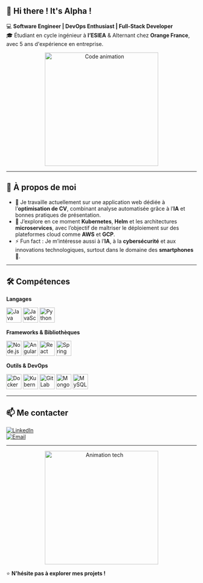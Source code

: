## 👋 Hi there ! It's Alpha !  

💻 **Software Engineer | DevOps Enthusiast | Full-Stack Developer**  
🎓 Étudiant en cycle ingénieur à **l’ESIEA** & Alternant chez **Orange France**, avec 5 ans d'expérience en entreprise.

<p align="center">
  <img src="https://media.giphy.com/media/qgQUggAC3Pfv687qPC/giphy.gif" alt="Code animation" width="300"/>
</p>

---

## 🚀 À propos de moi
- 🔭 Je travaille actuellement sur une application web dédiée à l’**optimisation de CV**, combinant analyse automatisée grâce à l’**IA** et bonnes pratiques de présentation.
- 🌱 J’explore en ce moment **Kubernetes**, **Helm** et les architectures **microservices**, avec l’objectif de maîtriser le déploiement sur des plateformes cloud comme **AWS** et **GCP**.
- ⚡ Fun fact : Je m’intéresse aussi à l’**IA**, à la **cybersécurité** et aux innovations technologiques, surtout dans le domaine des **smartphones** 📱.

---

## 🛠 Compétences  

**Langages**  
<p>
  <a href="https://www.java.com/"><img src="https://cdn.jsdelivr.net/gh/devicons/devicon@latest/icons/java/java-original-wordmark.svg" alt="Java" width="40" height="40"/></a>
  <a href="https://developer.mozilla.org/fr/docs/Web/JavaScript"><img src="https://cdn.jsdelivr.net/gh/devicons/devicon/icons/javascript/javascript-original.svg" alt="JavaScript" width="40" height="40"/></a>
  <a href="https://www.python.org/"><img src="https://cdn.jsdelivr.net/gh/devicons/devicon@latest/icons/python/python-original-wordmark.svg" alt="Python" width="40" height="40"/></a>
</p>

**Frameworks & Bibliothèques**  
<p>
  <a href="https://nodejs.org/"><img src="https://cdn.jsdelivr.net/gh/devicons/devicon@latest/icons/nodejs/nodejs-original-wordmark.svg" alt="Node.js" width="40" height="40"/></a>
  <a href="https://angular.io/"><img src="https://cdn.jsdelivr.net/gh/devicons/devicon@latest/icons/angular/angular-original-wordmark.svg" alt="Angular" width="40" height="40"/></a>
  <a href="https://react.dev/"><img src="https://cdn.jsdelivr.net/gh/devicons/devicon@latest/icons/react/react-original-wordmark.svg" alt="React" width="40" height="40"/></a>
  <a href="https://spring.io/projects/spring-boot"><img src="https://cdn.jsdelivr.net/gh/devicons/devicon@latest/icons/spring/spring-original-wordmark.svg" alt="Spring Boot" width="40" height="40"/></a>
</p>

**Outils & DevOps**  
<p>
  <a href="https://www.docker.com/"><img src="https://cdn.jsdelivr.net/gh/devicons/devicon@latest/icons/docker/docker-original-wordmark.svg" alt="Docker" width="40" height="40"/></a>
  <a href="https://kubernetes.io/"><img src="https://cdn.jsdelivr.net/gh/devicons/devicon@latest/icons/kubernetes/kubernetes-plain-wordmark.svg" alt="Kubernetes" width="40" height="40"/></a>
  <a href="https://about.gitlab.com/"><img src="https://cdn.jsdelivr.net/gh/devicons/devicon@latest/icons/gitlab/gitlab-original-wordmark.svg" alt="GitLab CI/CD" width="40" height="40"/></a>
  <a href="https://www.mongodb.com/"><img src="https://cdn.jsdelivr.net/gh/devicons/devicon@latest/icons/mongodb/mongodb-original-wordmark.svg" alt="MongoDB" width="40" height="40"/></a>
  <a href="https://www.mysql.com/"><img src="https://cdn.jsdelivr.net/gh/devicons/devicon@latest/icons/mysql/mysql-original-wordmark.svg" alt="MySQL" width="40" height="40"/></a>
</p>

---

## 📫 Me contacter
[![LinkedIn](https://img.shields.io/badge/LinkedIn-AlphaDiallo-blue?style=for-the-badge&logo=linkedin)](https://www.linkedin.com/in/aldiallo26/)  
[![Email](https://img.shields.io/badge/Email-Contact-red?style=for-the-badge&logo=gmail)](mailto:aldiallo26@outlook.fr)  

---

<p align="center">
  <img src="https://media.giphy.com/media/lnSbbEZ1Sr9EikvJEN/giphy.gif" alt="Animation tech" width="300"/>
</p>

⭐ **N'hésite pas à explorer mes projets !**
